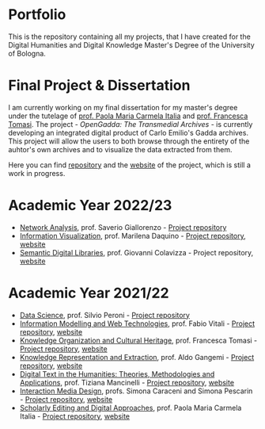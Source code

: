 # Portfolio

This is the repository containing all my projects, that I have created for the Digital Humanities and Digital Knowledge Master's Degree of the University of Bologna. 

<h1>Final Project & Dissertation</h1>
<p>I am currently working on my final dissertation for my master's degree under the tutelage of <a href="https://www.unibo.it/sitoweb/paola.italia">prof. Paola Maria Carmela Italia</a> and <a href="https://www.unibo.it/sitoweb/francesca.tomasi/teachings">prof. Francesca Tomasi</a>. The project - <i>OpenGadda: The Transmedial Archives</i> - is currently developing an integrated digital product of Carlo Emilio's Gadda archives. This project will allow the users to both browse through the entirety of the auhtor's own archives and to visualize the data extracted from them.</p>

<p>Here you can find <a href="https://github.com/numgadda/numgaddasite.git">repository</a> and the <a href="https://numgadda.github.io/OpenGadda/index.html">website</a> of the project, which is still a work in progress.</p>

<h1>Academic Year 2022/23</h1>
<ul>
  <li><a href="https://www.unibo.it/en/teaching/course-unit-catalogue/course-unit/2022/467048">Network Analysis</a>, prof. Saverio Giallorenzo - <a href="https://github.com/NetworkAnalysisP/NAP.git">Project repository</a></li>
    <li><a href="https://www.unibo.it/it/didattica/insegnamenti/insegnamento/2022/467047">Information Visualization</a>, prof. Marilena Daquino - <a href="https://github.com/Infoviz-ICD/Infoviz-ICD.git">Project repository</a>, <a href="https://infoviz-icd.github.io/Infoviz-ICD/">website</a>
    </li>
  <li><a href="https://www.unibo.it/it/didattica/insegnamenti/insegnamento/2022/443592">Semantic Digital Libraries</a>, prof. Giovanni Colavizza - <a href"https://github.com/ShakespeareFirstFolioLSD/Shakespeare_first_folio.git">Project repository</a>, <a href="https://shakespearefirstfoliolsd.github.io/Shakespeare_first_folio/">website</a></li>
</ul>

<h1>Academic Year 2021/22</h1>
<ul>
  <li><a href="https://www.unibo.it/it/didattica/insegnamenti/insegnamento/2021/467046">Data Science</a>, prof. Silvio Peroni - <a href="https://github.com/martasoricetti/my_little_python.git">Project repository</a></li>
  <li><a href="https://www.unibo.it/en/teaching/course-unit-catalogue/course-unit/2021/454464">Information Modelling and Web Technologies</a>, prof. Fabio Vitali - <a href="https://github.com/deadloversociety/imwt22.git">Project repository</a>, <a href="https://deadloversociety.github.io/imwt22/">website</a></li>
   <li><a href="https://www.unibo.it/it/didattica/insegnamenti/insegnamento/2021/454462">Knowledge Organization and Cultural Heritage</a>, prof. Francesca Tomasi - <a href="https://github.com/apollo11moonLOnDing/home.git">Project repository</a>, <a href="https://apollo11moonlonding.github.io/home/dist/index.html#page-top">website</a></li>
  <li><a href="https://www.unibo.it/it/didattica/insegnamenti/insegnamento/2021/454462">Knowledge Representation and Extraction</a>, prof. Aldo Gangemi - <a href="https://github.com/SongsTOPoems/STOP.git">Project repository</a>, <a href="https://songstopoems.github.io/STOP/">website</a></li>
  <li><a href="https://www.unibo.it/en/teaching/course-unit-catalogue/course-unit/2021/454464">Digital Text in the Humanities: Theories, Methodologies and Applications</a>, prof. Tiziana Mancinelli - <a href="https://github.com/a-friendship/DTitH.git">Project repository</a>, <a href="https://a-friendship.github.io/DTitH/">website</a></li>
  <li><a href="https://www.unibo.it/en/teaching/course-unit-catalogue/course-unit/2021/454470">Interaction Media Design</a>, profs. Simona Caraceni and Simona Pescarin - <a href="https://github.com/FOODIFICATION/foodification.git">Project repository</a>, <a href="">website</a></li>
  <li><a href="https://www.unibo.it/it/didattica/insegnamenti/insegnamento/2021/424632">Scholarly Editing and Digital Approaches</a>, prof. Paola Maria Carmela Italia - <a href="https://github.com/catullus-online-review/SEDA.git">Project repository</a>, <a href="https://catullus-online-review.github.io/SEDA/">website</a></li>
</ul>
